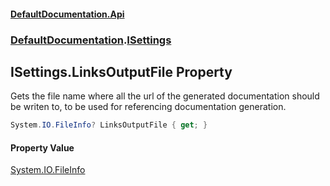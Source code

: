 #### [DefaultDocumentation\.Api](../../index.md 'index')
### [DefaultDocumentation](../../index.md#DefaultDocumentation 'DefaultDocumentation').[ISettings](index.md 'DefaultDocumentation\.ISettings')

## ISettings\.LinksOutputFile Property

Gets the file name where all the url of the generated documentation should be writen to, to be used for referencing documentation generation\.

```csharp
System.IO.FileInfo? LinksOutputFile { get; }
```

#### Property Value
[System\.IO\.FileInfo](https://docs.microsoft.com/en-us/dotnet/api/System.IO.FileInfo 'System\.IO\.FileInfo')